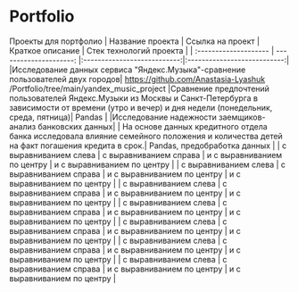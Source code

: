 # Portfolio
Проекты для портфолио
| Название проекта | Ссылка на проект | Краткое описание | Стек технологий проекта |
| :-------------------- | ---------------------: |:---------------------------:|:---------------------------:|
|Исследование данных сервиса "Яндекс.Музыка"-сравнение пользователей двух городов| https://github.com/Anastasia-Lyashuk
/Portfolio/tree/main/yandex_music_project |Сравнение предпочтений пользователей Яндекс.Музыки из Москвы и Санкт-Петербурга в зависимости от времени (утро и вечер) и дня недели (понедельник, среда, пятница)| Pandas  |
|Исследование надежности заемщиков-анализ банковских данных| | На основе данных кредитного отдела банка исследовала влияние семейного положения и количества детей на факт погашения кредита в срок.| Pandas, предобработка данных |
| с выравниванием слева | с выравниванием справа | и с выравниванием по центру | и с выравниванием по центру |
| с выравниванием слева | с выравниванием справа | и с выравниванием по центру | и с выравниванием по центру |
| с выравниванием слева | с выравниванием справа | и с выравниванием по центру | и с выравниванием по центру |
| с выравниванием слева | с выравниванием справа | и с выравниванием по центру | и с выравниванием по центру |
| с выравниванием слева | с выравниванием справа | и с выравниванием по центру | и с выравниванием по центру |
| с выравниванием слева | с выравниванием справа | и с выравниванием по центру | и с выравниванием по центру |
| с выравниванием слева | с выравниванием справа | и с выравниванием по центру | и с выравниванием по центру |

